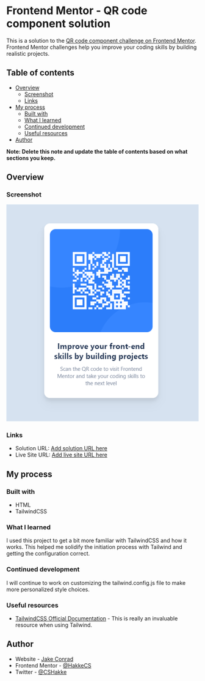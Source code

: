 # Frontend Mentor - QR code component solution

This is a solution to the [QR code component challenge on Frontend Mentor](https://www.frontendmentor.io/challenges/qr-code-component-iux_sIO_H). Frontend Mentor challenges help you improve your coding skills by building realistic projects. 

## Table of contents

- [Overview](#overview)
  - [Screenshot](#screenshot)
  - [Links](#links)
- [My process](#my-process)
  - [Built with](#built-with)
  - [What I learned](#what-i-learned)
  - [Continued development](#continued-development)
  - [Useful resources](#useful-resources)
- [Author](#author)

**Note: Delete this note and update the table of contents based on what sections you keep.**

## Overview

### Screenshot

![Screenshot of finished product](./screenshot.png)


### Links

- Solution URL: [Add solution URL here](https://your-solution-url.com)
- Live Site URL: [Add live site URL here](https://your-live-site-url.com)

## My process

### Built with

- HTML
- TailwindCSS

### What I learned

I used this project to get a bit more familiar with TailwindCSS and how it works. This helped me solidify the initiation process with Tailwind and getting the configuration correct.

### Continued development

I will continue to work on customizing the tailwind.config.js file to make more personalized style choices.

### Useful resources

- [TailwindCSS Official Documentation](https://tailwindcss.com/docs/installation) - This is really an invaluable resource when using Tailwind.

## Author

- Website - [Jake Conrad](https://www.jakeconrad.dev)
- Frontend Mentor - [@HakkeCS](https://www.frontendmentor.io/profile/HakkeCS)
- Twitter - [@CSHakke](https://www.twitter.com/CSHakke)


